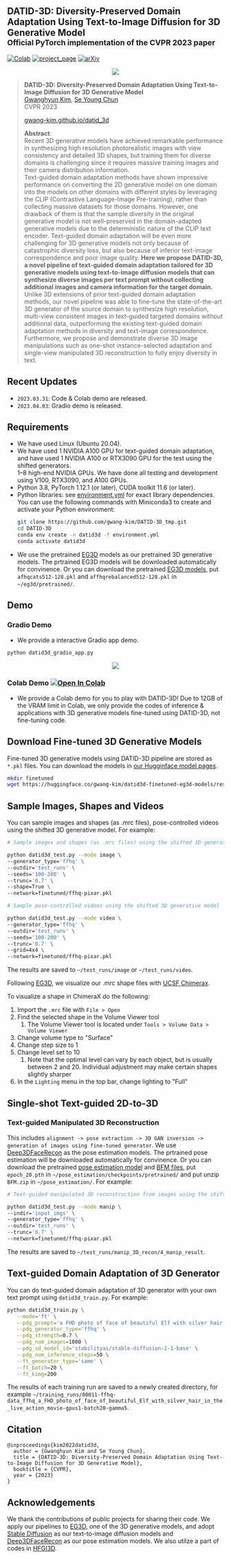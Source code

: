 ## DATID-3D: Diversity-Preserved Domain Adaptation Using Text-to-Image Diffusion for 3D Generative Model<br><sub>Official PyTorch implementation of the CVPR 2023 paper</sub>



[//]: # ([![Open In Spaces]&#40;https://camo.githubusercontent.com/00380c35e60d6b04be65d3d94a58332be5cc93779f630bcdfc18ab9a3a7d3388/68747470733a2f2f696d672e736869656c64732e696f2f62616467652f25463025394625413425393725323048756767696e67253230466163652d5370616365732d626c7565&#41;]&#40;https://huggingface.co/&#41;)
[![Colab](https://colab.research.google.com/assets/colab-badge.svg)](https://colab.research.google.com/drive/1e9NSVB7x_hjz-nr4K0jO4rfTXILnNGtA?usp=sharing) 
[![project_page](https://img.shields.io/badge/-project%20page-green)](https://gwang-kim.github.io/datid_3d/) [![arXiv](https://img.shields.io/badge/arXiv-2211.16374-red)](https://arxiv.org/abs/2211.16374) 
 

[//]: # ()
[//]: # ([![arXiv]&#40;https://img.shields.io/badge/paper-cvpr2022-cyan&#41;]&#40;https://openaccess.thecvf.com/content/CVPR2022/html/Kim_DiffusionCLIP_Text-Guided_Diffusion_Models_for_Robust_Image_Manipulation_CVPR_2022_paper.html&#41; [![arXiv]&#40;https://img.shields.io/badge/arXiv-2110.02711-red&#41;]&#40;https://arxiv.org/abs/2110.02711&#41;)

[//]: # ([![video]&#40;https://img.shields.io/badge/video-green&#41;]&#40;https://youtu.be/YVCtaXw6fw8&#41; [![poster]&#40;https://img.shields.io/badge/poster-orange&#41;]&#40;https://drive.google.com/file/d/1QgRFIRba492dCZ6v7BcZB9zqyp91aTjL/view?usp=sharing&#41; )

<p align="center">
  <img src="assets/datid3d_result.gif"/>
</p> 

> **DATID-3D: Diversity-Preserved Domain Adaptation Using Text-to-Image Diffusion for 3D Generative Model**<br>
> [Gwanghyun Kim](https://gwang-kim.github.io/), [Se Young Chun](https://icl.snu.ac.kr/pi) <br>
> CVPR 2023 <br>
> 
> [gwang-kim.github.io/datid_3d](https://gwang-kim.github.io/datid_3d/)
> 
>**Abstract**: <br>
Recent 3D generative models have achieved remarkable performance in synthesizing high resolution photorealistic images with view consistency and detailed 3D shapes, but training them for diverse domains is challenging since it requires massive training images and their camera distribution information.  
Text-guided domain adaptation methods have shown impressive performance on converting the 2D generative model on one domain into the models on other domains with different styles by leveraging the CLIP (Contrastive Language-Image Pre-training), rather than collecting massive datasets for those domains. However, one drawback of them is that the sample diversity in the original generative model is not well-preserved in the domain-adapted generative models due to the deterministic nature of the CLIP text encoder. Text-guided domain adaptation will be even more challenging for 3D generative models not only because of catastrophic diversity loss, but also because of inferior text-image correspondence and poor image quality. 
**Here we propose DATID-3D, a novel pipeline of text-guided domain adaptation tailored for 3D generative models using text-to-image diffusion models that can synthesize diverse images per text prompt without collecting additional images and camera information for the target domain.** Unlike 3D extensions of prior text-guided domain adaptation methods, our novel pipeline was able to fine-tune the state-of-the-art 3D generator of the source domain to synthesize high resolution, multi-view consistent images in text-guided targeted domains without additional data, outperforming the existing text-guided domain adaptation methods in diversity and text-image correspondence. Furthermore, we propose and demonstrate diverse 3D image manipulations such as one-shot instance-selected adaptation and single-view manipulated 3D reconstruction to fully enjoy diversity in text.


## Recent Updates
- `2023.03.31`: Code & Colab demo are released.
- `2023.04.03`: Gradio demo is released. 


## Requirements

* We have used Linux (Ubuntu 20.04).
* We have used 1 NVIDIA A100 GPU for text-guided domain adaptation, and have used 1 NVIDIA A100 or RTX3090 GPU for the test using the shifted generators.     
1&ndash;8 high-end NVIDIA GPUs. We have done all testing and development using V100, RTX3090, and A100 GPUs.
* Python 3.8, PyTorch 1.12.1 (or later), CUDA toolkit 11.6 (or later).
* Python libraries: see [environment.yml](../environment.yml) for exact library dependencies.  You can use the following commands with Miniconda3 to create and activate your Python environment:
    ```.bash
    git clone https://github.com/gwang-kim/DATID-3D_tmp.git
    cd DATID-3D
    conda env create -n datid3d -f environment.yml
    conda activate datid3d
    ```
* We use the pretrained [EG3D](https://github.com/NVlabs/eg3d) models as our pretrained 3D generative models. The prtrained EG3D models will be downloaded automatically for convinence. Or you can download the pretrained [EG3D models](https://catalog.ngc.nvidia.com/orgs/nvidia/teams/research/models/eg3d/files), put `afhqcats512-128.pkl` and `affhqrebalanced512-128.pkl` in `~/eg3d/pretrained/`.

## Demo
### Gradio Demo
- We provide a interactive Gradio app demo.
```.bash
python datid3d_gradio_app.py
```
<p align="center">
  <img src="assets/datid3d_gradio.gif" />
</p> 

### Colab Demo  [![Open In Colab](https://colab.research.google.com/assets/colab-badge.svg)](https://colab.research.google.com/drive/1e9NSVB7x_hjz-nr4K0jO4rfTXILnNGtA?usp=sharing)
- We provide a Colab demo for you to play with DATID-3D! Due to 12GB of the VRAM limit in Colab, we only provide the codes of inference & applications with 3D generative models fine-tuned using DATID-3D, not fine-tuning code. 


## Download Fine-tuned 3D Generative Models

Fine-tuned 3D generative models using DATID-3D pipeline are stored as `*.pkl` files.
You can download the models in [our Hugginface model pages](https://huggingface.co/gwang-kim/datid3d-finetuned-eg3d-models/tree/main/finetuned_models).
```.bash
mkdir finetuned
wget https://huggingface.co/gwang-kim/datid3d-finetuned-eg3d-models/resolve/main/finetuned_models/ffhq-pixar.pkl -O finetuned
```


## Sample Images, Shapes and Videos
You can sample images and shapes (as .mrc files), pose-controlled videos using the shifted 3D generative model.
For example:
```.bash
# Sample images and shapes (as .mrc files) using the shifted 3D generative model

python datid3d_test.py --mode image \
--generator_type='ffhq' \
--outdir='test_runs' \
--seeds='100-200' \
--trunc='0.7' \
--shape=True \
--network=finetuned/ffhq-pixar.pkl 
```

```.bash
# Sample pose-controlled videos using the shifted 3D generative model

python datid3d_test.py --mode video \
--generator_type='ffhq' \
--outdir='test_runs' \
--seeds='100-200' \
--trunc='0.7' \
--grid=4x4 \
--network=finetuned/ffhq-pixar.pkl 
```
The results are saved to `~/test_runs/image` or `~/test_runs/video`. 

Following [EG3D](https://github.com/NVlabs/eg3d), we visualize our .mrc shape files with [UCSF Chimerax](https://www.cgl.ucsf.edu/chimerax/).

To visualize a shape in ChimeraX do the following:
1. Import the `.mrc` file with `File > Open`
1. Find the selected shape in the Volume Viewer tool
    1. The Volume Viewer tool is located under `Tools > Volume Data > Volume Viewer`
1. Change volume type to "Surface"
1. Change step size to 1
1. Change level set to 10
    1. Note that the optimal level can vary by each object, but is usually between 2 and 20. Individual adjustment may make certain shapes slightly sharper
1. In the `Lighting` menu in the top bar, change lighting to "Full"


## Single-shot Text-guided 2D-to-3D
### Text-guided Manipulated 3D Reconstruction
This includes `alignment -> pose extraction -> 3D GAN inversion -> generation of images using fine-tuned generator`.
We use [Deep3DFaceRecon](https://github.com/sicxu/Deep3DFaceRecon_pytorch/tree/6ba3d22f84bf508f0dde002da8fff277196fef21) as the pose estimation models.
The prtrained pose estimation will be downloaded automatically for convinence.
Or you can download the pretrained [pose estimation model](https://drive.google.com/file/d/1zawY7jYDJlUGnSAXn1pgIHgIvJpiSmj5/view?usp=sharing) and [BFM files](https://drive.google.com/file/d/1mdqkEUepHZROeOj99pXogAPJPqzBDN2G/view?usp=sharing), put `epoch_20.pth` in `~/pose_estimation/checkpoints/pretrained/` and put unzip `BFM.zip` in `~/pose_estimation/`.
For example:
```.bash
# Text-guided manipulated 3D reconstruction from images using the shifted 3D generative model

python datid3d_test.py --mode manip \
--indir='input_imgs' \
--generator_type='ffhq' \
--outdir='test_runs' \
--trunc='0.7' \
--network=finetuned/ffhq-pixar.pkl 
```
The results are saved to `~/test_runs/manip_3D_recon/4_manip_result`.



## Text-guided Domain Adaptation of 3D Generator
You can do text-guided domain adaptation of 3D generator with your own text prompt using `datid3d_train.py`. For example:

```.bash
python datid3d_train.py \
   --mode='ft' \
   --pdg_prompt='a FHD photo of face of beautiful Elf with silver hair in the live action movie' \
   --pdg_generator_type='ffhq' \
   --pdg_strength=0.7 \
   --pdg_num_images=1000 \
   --pdg_sd_model_id='stabilityai/stable-diffusion-2-1-base' \
   --pdg_num_inference_steps=50 \
   --ft_generator_type='same' \
   --ft_batch=20 \
   --ft_kimg=200
```

The results of each training run are saved to a newly created directory, for example `~/training_runs/00011-ffhq-data_ffhq_a_FHD_photo_of_face_of_beautiful_Elf_with_silver_hair_in_the_live_action_movie-gpus1-batch20-gamma5`. 


## Citation

```
@inproceedings{kim2022datid3d,
  author = {Gwanghyun Kim and Se Young Chun},
  title = {DATID-3D: Diversity-Preserved Domain Adaptation Using Text-to-Image Diffusion for 3D Generative Model},
  booktitle = {CVPR},
  year = {2023}
}
```

## Acknowledgements

We thank the contributions of public projects for sharing their code. We apply our pipelines to [EG3D](https://github.com/NVlabs/eg3d), one of the 3D generative models, and adopt [Stable Diffusion](https://huggingface.co/spaces/stabilityai/stable-diffusion) as our text-to-image diffusion models and [Deep3DFaceRecon](https://github.com/sicxu/Deep3DFaceRecon_pytorch/tree/6ba3d22f84bf508f0dde002da8fff277196fef21) as our pose estimation models. We also utilze a part of codes in [HFGI3D](https://github.com/jiaxinxie97/HFGI3D).
